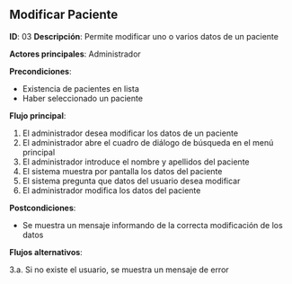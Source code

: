 
## Modificar Paciente

**ID**: 03
**Descripción**: Permite modificar uno o varios datos de un paciente

**Actores principales**: Administrador

**Precondiciones**:
* Existencia de pacientes en lista
* Haber seleccionado un paciente

**Flujo principal**:
1. El administrador desea modificar los datos de un paciente
2. El administrador abre el cuadro de diálogo de búsqueda en el menú principal
3. El administrador introduce el nombre y apellidos del paciente
4. El sistema muestra por pantalla los datos del paciente
5. El sistema pregunta que datos del usuario desea modificar
6. El administrador modifica los datos del paciente

**Postcondiciones**:

* Se muestra un mensaje informando de la correcta modificación de los datos

**Flujos alternativos**:

3.a. Si no existe el usuario, se muestra un mensaje de error

